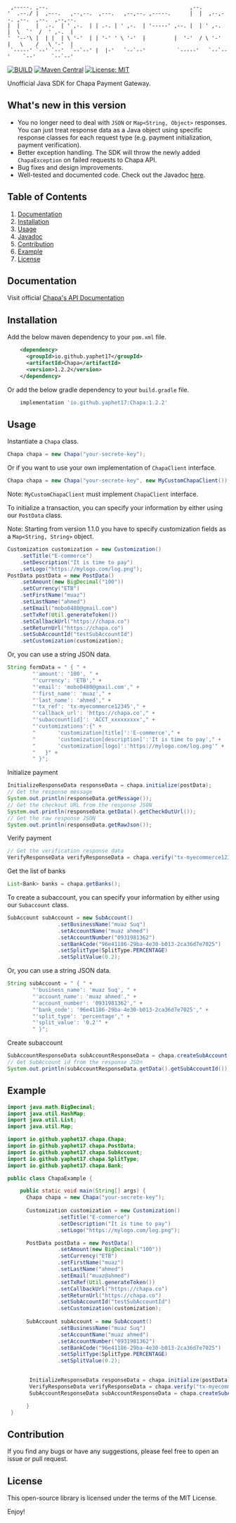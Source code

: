 ```
 ,-----. ,--.                                             ,--.                              
'  .--./ |  ,---.   ,--,--.  ,---.   ,--,--. ,-----.      |  |  ,--,--. ,--.  ,--.  ,--,--. 
|  |     |  .-.  | ' ,-.  | | .-. | ' ,-.  | '-----' ,--. |  | ' ,-.  |  \  `'  /  ' ,-.  | 
'  '--'\ |  | |  | \ '-'  | | '-' ' \ '-'  |         |  '-'  / \ '-'  |   \    /   \ '-'  | 
 `-----' `--' `--'  `--`--' |  |-'   `--`--'          `-----'   `--`--'    `--'     `--`--'
```

[![BUILD](https://github.com/yaphet17/chapa-java/actions/workflows/maven.yml/badge.svg)](https://github.com/yaphet17/chapa-java/actions/workflows/maven.yml/) [![Maven Central](https://maven-badges.herokuapp.com/maven-central/io.github.yaphet17/Chapa/badge.svg)](https://maven-badges.herokuapp.com/maven-central/io.github.yaphet17/Chapa) [![License: MIT](https://img.shields.io/badge/License-MIT-yellow.svg)](https://opensource.org/licenses/MIT) 

Unofficial Java SDK for Chapa Payment Gateway.

## What's new in this version
- You no longer need to deal with `JSON` or `Map<String, Object>` responses. You can just treat response data as a Java object using specific response classes for each request type (e.g. payment initialization, payment verification).
- Better exception handling. The SDK will throw the newly added `ChapaException` on failed requests to Chapa API.
- Bug fixes and design improvements.
- Well-tested and documented code. Check out the Javadoc [here](https://yaphet17.github.io/chapa-java/). 

## Table of Contents
1. [Documentation](#documentation)
2. [Installation](#installation)
3. [Usage](#usage)
4. [Javadoc](https://yaphet17.github.io/chapa-java/)
5. [Contribution](#contribution)
6. [Example](#example)
7. [License](#license)

## Documentation
Visit official [Chapa's API Documentation](https://developer.chapa.co/docs)
## Installation
 Add the below maven dependency to your `pom.xml` file.
```xml
    <dependency>
      <groupId>io.github.yaphet17</groupId>
      <artifactId>Chapa</artifactId>
      <version>1.2.2</version>
    </dependency>
```
Or add the below gradle dependency to your `build.gradle` file.
```groovy
    implementation 'io.github.yaphet17:Chapa:1.2.2'
```

## Usage

Instantiate a `Chapa` class.
```java       
Chapa chapa = new Chapa("your-secrete-key");
```
Or if you want to use your own implementation of `ChapaClient` interface.
```java
Chapa chapa = new Chapa("your-secrete-key", new MyCustomChapaClient());
```
Note: `MyCustomChapaClient` must implement `ChapaClient` interface.

To initialize a transaction, you can specify your information by either using our `PostData` class.

Note: Starting from version 1.1.0 you have to specify customization fields as a `Map<String, String>` object.

```java
Customization customization = new Customization()
    .setTitle("E-commerce")
    .setDescription("It is time to pay")
    .setLogo("https://mylogo.com/log.png");
PostData postData = new PostData()
    .setAmount(new BigDecimal("100"))
    .setCurrency("ETB")
    .setFirstName("muaz")
    .setLastName("ahmed")
    .setEmail("mobo0480@gmail.com")
    .setTxRef(Util.generateToken())
    .setCallbackUrl("https://chapa.co")
    .setReturnUrl("https://chapa.co")
    .setSubAccountId("testSubAccountId")
    .setCustomization(customization);
```
Or, you can use a string JSON data.
```java 
String formData = " { " +
        "'amount': '100', " +
        "'currency': 'ETB'," +
        "'email': 'mobo0480@gmail.com'," +
        "'first_name': 'muaz'," +
        "'last_name': 'ahmed'," +
        "'tx_ref': 'tx-myecommerce12345'," +
        "'callback_url': 'https://chapa.co'," +
        "'subaccount[id]': 'ACCT_xxxxxxxxx'," +
        "'customizations':{" +
        "       'customization[title]':'E-commerce'," +
        "       'customization[description]':'It is time to pay'," +
        "       'customization[logo]':'https://mylogo.com/log.png'" +
        "   }" +
        " }";
```
Initialize payment
```java
InitializeResponseData responseData = chapa.initialize(postData);
// Get the response message
System.out.println(responseData.getMessage());
// Get the checkout URL from the response JSON
System.out.println(responseData.getData().getCheckOutUrl());
// Get the raw response JSON
System.out.println(responseData.getRawJson());
```
Verify payment
```java
// Get the verification response data
VerifyResponseData verifyResponseData = chapa.verify("tx-myecommerce12345");
```
Get the list of banks
```java
List<Bank> banks = chapa.getBanks();
```
To create a subaccount, you can specify your information by either using our `Subaccount` class.
```java
SubAccount subAccount = new SubAccount()
                .setBusinessName("muaz Suq")
                .setAccountName("muaz ahmed")
                .setAccountNumber("0931981362")
                .setBankCode("96e41186-29ba-4e30-b013-2ca36d7e7025")
                .setSplitType(SplitType.PERCENTAGE)
                .setSplitValue(0.2);
```
Or, you can use a string JSON data.
```java
String subAccount = " { " +
        "'business_name': 'muaz Suq', " +
        "'account_name': 'muaz ahmed'," +
        "'account_number': '0931981362'," +
        "'bank_code': '96e41186-29ba-4e30-b013-2ca36d7e7025'," +
        "'split_type': 'percentage'," +
        "'split_value': '0.2'" +
        " }";
```
Create subaccount
```java
SubAccountResponseData subAccountResponseData = chapa.createSubAccount(subAccount);
// Get SubAccount id from the response JSOn
System.out.println(subAccountResponseData.getData().getSubAccountId());
```
## Example
```java
import java.math.BigDecimal;
import java.util.HashMap;
import java.util.List;
import java.util.Map;

import io.github.yaphet17.chapa.Chapa;
import io.github.yaphet17.chapa.PostData;
import io.github.yaphet17.chapa.SubAccount;
import io.github.yaphet17.chapa.SplitType;
import io.github.yaphet17.chapa.Bank;

public class ChapaExample {

    public static void main(String[] args) {
      Chapa chapa = new Chapa("your-secrete-key");
    
      Customization customization = new Customization()
                .setTitle("E-commerce")
                .setDescription("It is time to pay")
                .setLogo("https://mylogo.com/log.png");

      PostData postData = new PostData()
                .setAmount(new BigDecimal("100"))
                .setCurrency("ETB")
                .setFirstName("muaz")
                .setLastName("ahmed")
                .setEmail("muaz@ahmed")
                .setTxRef(Util.generateToken())
                .setCallbackUrl("https://chapa.co")
                .setReturnUrl("https://chapa.co")
                .setSubAccountId("testSubAccountId")
                .setCustomization(customization);
      
      SubAccount subAccount = new SubAccount()
                .setBusinessName("muaz Suq")
                .setAccountName("muaz ahmed")
                .setAccountNumber("0931981362")
                .setBankCode("96e41186-29ba-4e30-b013-2ca36d7e7025")
                .setSplitType(SplitType.PERCENTAGE)
                .setSplitValue(0.2);

       
       InitializeResponseData responseData = chapa.initialize(postData);
       VerifyResponseData verifyResponseData = chapa.verify("tx-myecommerce12345");
       SubAccountResponseData subAccountResponseData = chapa.createSubAccount(subAccount);

      }
 }
```
## Contribution
If you find any bugs or have any suggestions, please feel free to open an issue or pull request.

## License
This open-source library is licensed under the terms of the MIT License.

Enjoy!
